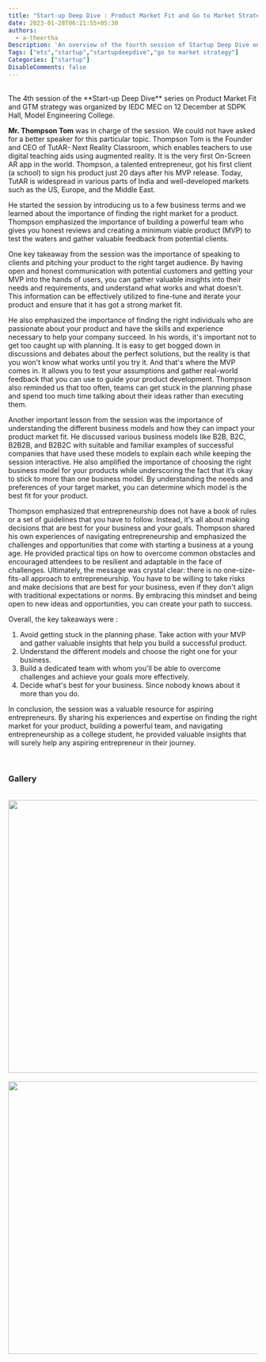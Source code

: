 ```yaml
---
title: "Start-up Deep Dive : Product Market Fit and Go to Market Strategy "
date: 2023-01-28T06:21:55+05:30
authors:
  - a-theertha
Description: 'An overview of the fourth session of Startup Deep Dive on “Product Market Fit and GTM strategy” from the perspective of a participant.'
Tags: ["ets","startup","startupdeepdive","go to market strategy"]
Categories: ["startup"]
DisableComments: false
---
```

<br>
The 4th session of the **Start-up Deep Dive** series on Product Market Fit and GTM strategy was organized by IEDC MEC on 12 December at SDPK Hall, Model Engineering College. 


**Mr. Thompson Tom** was in charge of the session. We could not have asked for a better speaker for this particular topic. Thompson Tom is the Founder and CEO of TutAR- Next Reality Classroom, which enables teachers to use digital teaching aids using augmented reality. It is the very first On-Screen AR app in the world. Thompson, a talented entrepreneur, got his first client (a school) to sign his product just 20 days after his MVP release. Today, TutAR is widespread in various parts of India and well-developed markets such as the US, Europe, and the Middle East.

He started the session by introducing us to a few business terms and we learned about the importance of finding the right market for a product. Thompson emphasized the importance of building a powerful team who gives you honest reviews and creating a minimum viable product (MVP) to test the waters and gather valuable feedback from potential clients. 

One key takeaway from the session was the importance of speaking to clients and pitching your product to the right target audience. By having open and honest communication with potential customers and getting your MVP into the hands of users, you can gather valuable insights into their needs and requirements, and understand what works and what doesn't. This information can be effectively utilized to fine-tune and iterate your product and ensure that it has got a strong market fit. 

He also emphasized the importance of finding the right individuals who are passionate about your product and have the skills and experience necessary to help your company succeed. In his words, it's important not to get too caught up with planning. It is easy to get bogged down in discussions and debates about the perfect solutions, but the reality is that you won't know what works until you try it. And that's where the MVP comes in. It allows you to test your assumptions and gather real-world feedback that you can use to guide your product development. Thompson also reminded us that too often, teams can get stuck in the planning phase and spend too much time talking about their ideas rather than executing them. 

Another important lesson from the session was the importance of understanding the different business models and how they can impact your product market fit. He discussed various business models like B2B, B2C, B2B2B, and B2B2C with suitable and familiar examples of successful companies that have used these models to explain each while keeping the session interactive. He also amplified the importance of choosing the right business model for your products while underscoring the fact that it’s okay to stick to more than one business model. By understanding the needs and preferences of your target market, you can determine which model is the best fit for your product.

Thompson emphasized that entrepreneurship does not have a book of rules or a set of guidelines that you have to follow. Instead, it's all about making decisions that are best for your business and your goals. Thompson shared his own experiences of navigating entrepreneurship and emphasized the challenges and opportunities that come with starting a business at a young age. He provided practical tips on how to overcome common obstacles and encouraged attendees to be resilient and adaptable in the face of challenges. Ultimately, the message was crystal clear: there is no one-size-fits-all approach to entrepreneurship. You have to be willing to take risks and make decisions that are best for your business, even if they don't align with traditional expectations or norms. By embracing this mindset and being open to new ideas and opportunities, you can create your path to success.

Overall, the key takeaways were : 

1. Avoid getting stuck in the planning phase. Take action with your MVP and gather valuable insights that help you build a successful product.
2. Understand the different models and choose the right one for your business.
3. Build a dedicated team with whom you'll be able to overcome challenges and achieve your goals more effectively.
4. Decide what's best for your business. Since nobody knows about it more than you do. 

In conclusion, the session was a valuable resource for aspiring entrepreneurs. By sharing his experiences and expertise on finding the right market for your product, building a powerful team, and navigating entrepreneurship as a college student, he provided valuable insights that will surely help any aspiring entrepreneur in their journey.

<br>

### Gallery

<br>
<img src="/images/session4-startupdeepdive/image1.jpg" width="550" height="auto">
<br>

<br>
<img src="/images/session4-startupdeepdive/image2.jpg" width="550" height="auto">
<br>